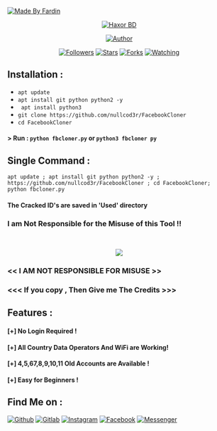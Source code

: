 <p align="left">
<a href="#"><img title="Made By Fardin" src="https://img.shields.io/badge/MADE%20IN-BANGLADESH-green?colorA=%23ff0000&colorB=%23017e40&style=for-the-badge"></a>
</p>
<p align="center">
<a href="#"><img title="Haxor BD" src=".__src__/haxorbd.png"></a>
<p align="center">
<a href="https://github.com/htr-tech"><img title="Author" src="https://img.shields.io/badge/Author-htr--tech-red.svg?style=for-the-badge&logo=github"></a>
</p>
<p align="center">
<a href="https://github.com/nullcod3r/followers"><img title="Followers" src="https://img.shields.io/github/followers/htr-tech?color=blue&style=flat-square"></a>
<a href="https://github.com/nullcod3r/FacebookCloner/stargazers/"><img title="Stars" src="https://img.shields.io/github/stars/htr-tech/haxorbd?color=red&style=flat-square"></a>
<a href="https://github.com/nullcod3r/FacebookCloner/forks"><img title="Forks" src="https://img.shields.io/github/forks/htr-tech/haxorbd?color=red&style=flat-square"></a>
<a href="https://github.com/nullcod3r/FacebookCloner/watchers"><img title="Watching" src="https://img.shields.io/github/watchers/htr-tech/haxorbd?label=Watchers&color=blue&style=flat-square"></a>
</p>

## Installation :

* `apt update`
* `apt install git python python2 -y`
* ` apt install python3`
* `git clone https://github.com/nullcod3r/FacebookCloner`
* `cd FacebookCloner`
#### > Run : `python fbcloner.py` or `python3 fbcloner py`


## Single Command :
```
apt update ; apt install git python python2 -y ; https://github.com/nullcod3r/FacebookCloner ; cd FacebookCloner; python fbcloner.py
```
#### The Cracked ID's are saved in 'Used' directory
### I am Not Responsible for the Misuse of this Tool !!
<br>
<p align="center">
<img src=".__src__/haxorbd1.png"/>
</p>

### << I AM NOT RESPONSIBLE FOR MISUSE >>
### <<< If you copy , Then Give me The Credits >>> 

## Features :
#### [+] No Login Required !
#### [+] All Country Data Operators And WiFi are Working!
#### [+] 4,5,67,8,9,10,11 Old Accounts are Available !
#### [+] Easy for Beginners !

## Find Me on :
[![Github](https://img.shields.io/badge/Github-HTR--TECH-green?style=for-the-badge&logo=github)](https://github.com/nullcod3r)
[![Gitlab](https://img.shields.io/badge/Gitlab-HTR--TECH-green?style=for-the-badge&logo=gitlab)](https://gitlab.com/nullcod3r)
[![Instagram](https://img.shields.io/badge/IG-%40tahmid.rayat-red?style=for-the-badge&logo=instagram)](https://www.instagram.com/fardin_ahm3d)
[![Facebook](https://img.shields.io/badge/Facebook-green?style=for-the-badge&logo=facebook)](https://www.facebook.com/ahfardin01)
[![Messenger](https://img.shields.io/badge/Chat-Messenger-blue?style=for-the-badge&logo=messenger)](https://m.me/ahfardin01)

